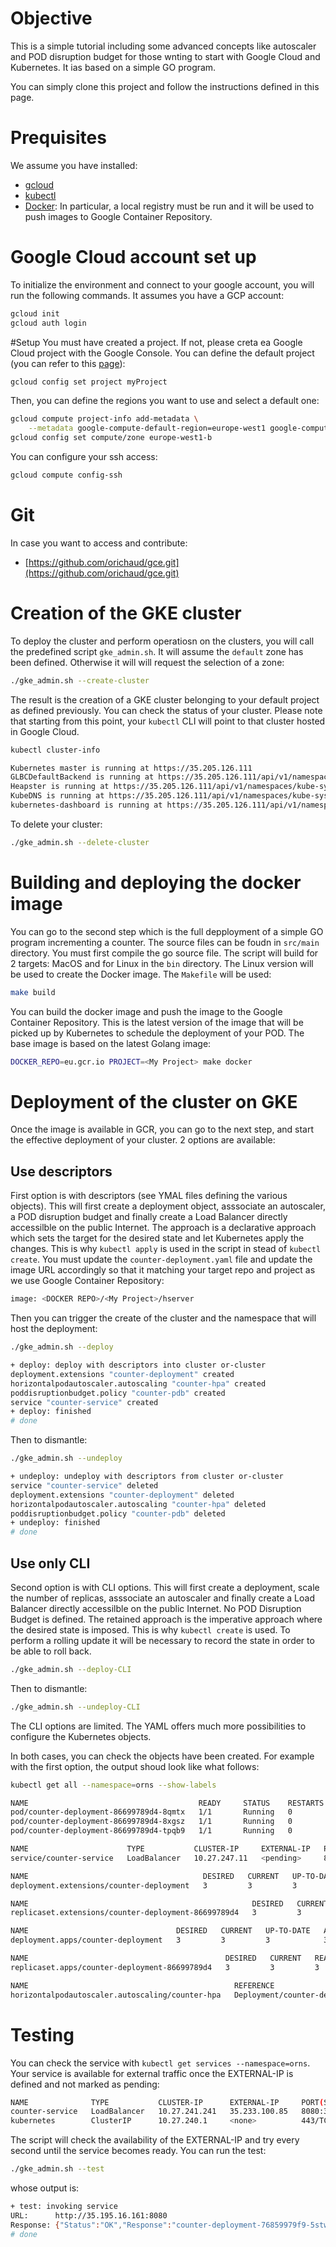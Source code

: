 # Objective
This is a simple tutorial including some advanced concepts like autoscaler and POD disruption budget for those wnting to start with Google Cloud and Kubernetes. It ias based on a simple GO program. 

You can simply clone this project and follow the instructions defined in this page.

# Prequisites
We assume you have installed:
* [gcloud]( https://cloud.google.com/sdk/)
* [kubectl]( https://kubernetes.io/docs/tasks/tools/install-kubectl/)
* [Docker](https://docs.docker.com/install/): In particular, a local registry must be run and it will be used to push images to Google Container Repository.

# Google Cloud account set up


To initialize the environment and connect to your google account, you will run the following commands. It assumes you have a GCP account:
``` sh
gcloud init
gcloud auth login
```

#Setup
You must have created a project. If not, please creta ea Google Cloud project with the Google Console. You can define the default project (you can refer to this [page](https://cloud.google.com/kubernetes-engine/docs/quickstart)):
```sh
gcloud config set project myProject
```
Then, you can define the regions you want to use and select a default one:
```sh
gcloud compute project-info add-metadata \
    --metadata google-compute-default-region=europe-west1 google-compute-default-zone=europe-west1-b
gcloud config set compute/zone europe-west1-b
```
You can configure your ssh access:
``` sh
gcloud compute config-ssh
```

# Git
In case you want to access and contribute:
* [https://github.com/orichaud/gce.git](https://github.com/orichaud/gce.git)


# Creation of the GKE cluster
To deploy the cluster and perform operatiosn on the clusters, you will call the predefined script `gke_admin.sh`. It will assume the `default` zone has been defined. Otherwise it will will request the selection of a zone:
``` sh
./gke_admin.sh --create-cluster
```
The result is the creation of a GKE cluster belonging to your default project as defined previously. You can check the status of your cluster. Please note that starting from this point, your `kubectl` CLI will point to that cluster hosted in Google Cloud. 
```sh
kubectl cluster-info

Kubernetes master is running at https://35.205.126.111
GLBCDefaultBackend is running at https://35.205.126.111/api/v1/namespaces/kube-system/services/default-http-backend:http/proxy
Heapster is running at https://35.205.126.111/api/v1/namespaces/kube-system/services/heapster/proxy
KubeDNS is running at https://35.205.126.111/api/v1/namespaces/kube-system/services/kube-dns:dns/proxy
kubernetes-dashboard is running at https://35.205.126.111/api/v1/namespaces/kube-system/services/https:kubernetes-dashboard:/proxy

```

To delete your cluster:
``` sh
./gke_admin.sh --delete-cluster
``` 
# Building and deploying the docker image
You can go to the second step which is the full depployment of a simple GO program incrementing a counter. The source files can be foudn in `src/main` directory.
You must first compile the go source file. The script will build for 2 targets: MacOS and for Linux in the `bin` directory. The Linux version will be used to create the Docker image. The `Makefile` will be used:
```sh 
make build
```
You can build the docker image and push the image to the Google Container Repository. This is the latest version of the image that will be picked up by Kubernetes to schedule the deployment of your POD. The base image is based on the latest Golang image:
```sh
DOCKER_REPO=eu.gcr.io PROJECT=<My Project> make docker
```
# Deployment of the cluster on GKE

Once the image is available in GCR, you can go to the next step, and start the effective deployment of your cluster. 2 options are available:

## Use descriptors
First option is with descriptors (see YMAL files defining the various objects). This will first create a deployment object, asssociate an autoscaler, a POD disruption budget and finally create a Load Balancer directly accessilble on the public Internet.
The approach is a declarative approach which sets the target for the desired state and let Kubernetes apply the changes. This is why `kubectl apply` is used in the script in stead of `kubectl create`.
You must update the `counter-deployment.yaml` file and update the image URL accordingly so that it matching your target repo and project as we use Google Container Repository:
```sh
image: <DOCKER REPO>/<My Project>/hserver
```
Then you can trigger the create of the cluster and the namespace that will host the deployment:
```sh
./gke_admin.sh --deploy

+ deploy: deploy with descriptors into cluster or-cluster
deployment.extensions "counter-deployment" created
horizontalpodautoscaler.autoscaling "counter-hpa" created
poddisruptionbudget.policy "counter-pdb" created
service "counter-service" created
+ deploy: finished
# done
```
Then to dismantle:
```sh
./gke_admin.sh --undeploy

+ undeploy: undeploy with descriptors from cluster or-cluster
service "counter-service" deleted
deployment.extensions "counter-deployment" deleted
horizontalpodautoscaler.autoscaling "counter-hpa" deleted
poddisruptionbudget.policy "counter-pdb" deleted
+ undeploy: finished
# done
```

## Use only CLI
Second option is with CLI options. This will first create a deployment, scale the number of replicas, asssociate an autoscaler and finally create a Load Balancer directly accessilble on the public Internet. No POD Disruption Budget is defined.
The retained approach is the imperative approach where the desired state is imposed. This is why `kubectl create` is used. To perform a rolling update it will be necessary to record the state in order to be able to roll back. 
 ```sh
./gke_admin.sh --deploy-CLI
```
Then to dismantle:
```sh
./gke_admin.sh --undeploy-CLI
```
The CLI options are limited. The YAML offers much more possibilities to configure the Kubernetes objects.

In both cases, you can check the objects have been created. For example with the first option, the output shoud look like what follows:
```sh
kubectl get all --namespace=orns --show-labels

NAME                                      READY     STATUS    RESTARTS   AGE       LABELS
pod/counter-deployment-86699789d4-8qmtx   1/1       Running   0          38s       app=counter,pod-template-hash=4225534580,version=v2
pod/counter-deployment-86699789d4-8xgsz   1/1       Running   0          38s       app=counter,pod-template-hash=4225534580,version=v2
pod/counter-deployment-86699789d4-tpqb9   1/1       Running   0          38s       app=counter,pod-template-hash=4225534580,version=v2

NAME                      TYPE           CLUSTER-IP     EXTERNAL-IP   PORT(S)          AGE       LABELS
service/counter-service   LoadBalancer   10.27.247.11   <pending>     8080:32030/TCP   36s       <none>

NAME                                       DESIRED   CURRENT   UP-TO-DATE   AVAILABLE   AGE       LABELS
deployment.extensions/counter-deployment   3         3         3            3           38s       app=counter,version=v2

NAME                                                  DESIRED   CURRENT   READY     AGE       LABELS
replicaset.extensions/counter-deployment-86699789d4   3         3         3         38s       app=counter,pod-template-hash=4225534580,version=v2

NAME                                 DESIRED   CURRENT   UP-TO-DATE   AVAILABLE   AGE       LABELS
deployment.apps/counter-deployment   3         3         3            3           38s       app=counter,version=v2

NAME                                            DESIRED   CURRENT   READY     AGE       LABELS
replicaset.apps/counter-deployment-86699789d4   3         3         3         38s       app=counter,pod-template-hash=4225534580,version=v2

NAME                                              REFERENCE                       TARGETS         MINPODS   MAXPODS   REPLICAS   AGE       LABELS
horizontalpodautoscaler.autoscaling/counter-hpa   Deployment/counter-deployment   <unknown>/10%   3         10        0          37s       <none>
```

# Testing
You can check the service with `kubectl get services --namespace=orns`. Your service is available for external traffic once the EXTERNAL-IP is defined and not marked as pending:
```sh
NAME              TYPE           CLUSTER-IP      EXTERNAL-IP     PORT(S)          AGE
counter-service   LoadBalancer   10.27.241.241   35.233.100.85   8080:30000/TCP   1m
kubernetes        ClusterIP      10.27.240.1     <none>          443/TCP          8h
```
The script will check the availability of the EXTERNAL-IP and try every second until the service becomes ready.
You can run the test:
```sh
./gke_admin.sh --test
```
whose output is:
```sh
+ test: invoking service
URL:      http://35.195.16.161:8080
Response: {"Status":"OK","Response":"counter-deployment-76859979f9-5stw8 - counter=1"}
# done
```